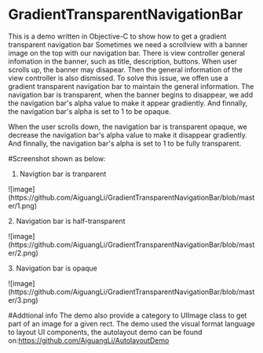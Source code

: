 # GradientTransparentNavigationBar
This is a demo written in Objective-C to show how to get a gradient transparent navigation bar
Sometimes we need a scrollview with a banner image on the top with our navigation bar. There is view controller general infomation in the banner,
such as title, description, buttons. When user scrolls up, the banner may disapear. Then the general information of the view controller is also 
dismissed. To solve this issue, we offen use a gradient transparent navigation bar to maintain the general information. 
The navigation bar is transparent, when the banner begins to disappear, we add the navigation bar's alpha value to make it appear gradiently. 
And finnally, the navigation bar's alpha is set to 1 to be opaque.

When the user scrolls down, the navigation bar is transparent opaque, we decrease the navigation bar's alpha value to make it disappear gradiently. 
And finnally, the navigation bar's alpha is set to 1 to be fully transparent.

#Screenshot shown as below:
1. Navigtion bar is tranparent
<p>![image](https://github.com/AiguangLi/GradientTransparentNavigationBar/blob/master/1.png)</p>
2. Navigation bar is half-transparent
<p>![image](https://github.com/AiguangLi/GradientTransparentNavigationBar/blob/master/2.png)</p>
3. Navigation bar is opaque
<p>![image](https://github.com/AiguangLi/GradientTransparentNavigationBar/blob/master/3.png)</p>

#Addtional info
The demo also provide a category to UIImage class to get part of an image for a given rect.
The demo used the visual format language to layout UI components, the autolayout demo can be found on:https://github.com/AiguangLi/AutolayoutDemo


